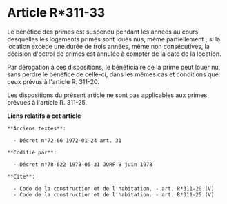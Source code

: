 # Article R*311-33

Le bénéfice des primes est suspendu pendant les années au cours desquelles les logements primés sont loués nus, même
partiellement ; si la location excède une durée de trois années, même non consécutives, la décision d'octroi de primes est
annulée à compter de la date de la location. 

Par dérogation à ces dispositions, le bénéficiaire de la prime peut louer nu, sans perdre le bénéfice de celle-ci, dans les
mêmes cas et conditions que ceux prévus à l'article R. 311-20. 

Les dispositions du présent article ne sont pas applicables aux primes prévues à l'article R. 311-25.

**Liens relatifs à cet article**

	**Anciens textes**:

	  - Décret n°72-66 1972-01-24 art. 31

	**Codifié par**:

	  - Décret n°78-622 1978-05-31 JORF 8 juin 1978

	**Cite**:

	  - Code de la construction et de l'habitation. - art. R*311-20 (V)
	  - Code de la construction et de l'habitation. - art. R*311-25 (V)
